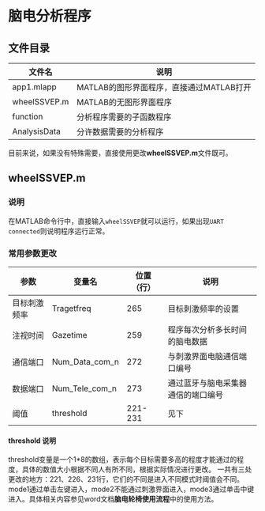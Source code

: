 # 脑电分析程序

## 文件目录

|文件名|说明|
|-|-|
|app1.mlapp     |MATLAB的图形界面程序，直接通过MATLAB打开|
|wheelSSVEP.m   |MATLAB的无图形界面程序|
|function       |分析程序需要的子函数程序|
|AnalysisData   |分许数据需要的分析程序|

目前来说，如果没有特殊需要，直接使用更改**wheelSSVEP.m**文件既可。

## wheelSSVEP.m

### 说明

在MATLAB命令行中，直接输入`wheelSSVEP`就可以运行，如果出现`UART connected`则说明程序运行正常。

### 常用参数更改

|参数       |变量名|位置（行）|说明|
|-|-|-|-|
|目标刺激频率   |Tragetfreq     |265    |目标刺激频率的设置|
|注视时间       |Gazetime       |259    |程序每次分析多长时间的脑电数据|
|通信端口       |Num_Data_com_n |272    |与刺激界面电脑通信端口编号|
|数据端口       |Num_Tele_com_n |273    |通过蓝牙与脑电采集器通信的端口编号|
|阈值           |threshold      |221-231|见下|

#### threshold 说明

threshold变量是一个1*8的数组，表示每个目标需要多高的程度才能通过的程度，具体的数值大小根据不同人有所不同，根据实际情况进行更改。
一共有三处更改的地方：221、226、231行，它们的不同是进入不同模式时阈值会不同。
mode1通过单击左键进入，mode2不能通过刺激界面进入，mode3通过单击中键进入。具体相关内容参见word文档**脑电轮椅使用流程**中的使用方法。